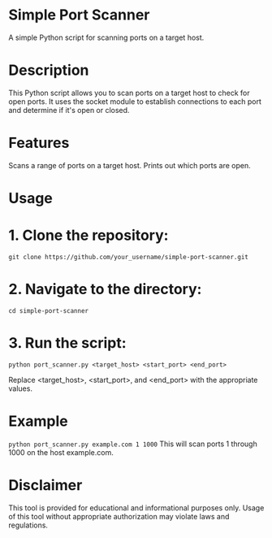 # Simple Port Scanner
A simple Python script for scanning ports on a target host.

# Description
This Python script allows you to scan ports on a target host to check for open ports. It uses the socket module to establish connections to each port and determine if it's open or closed.
# Features
  Scans a range of ports on a target host.
  Prints out which ports are open.

# Usage
# 1. Clone the repository:

```git clone https://github.com/your_username/simple-port-scanner.git```

# 2. Navigate to the directory:
```cd simple-port-scanner```

# 3. Run the script:
```python port_scanner.py <target_host> <start_port> <end_port>```

Replace <target_host>, <start_port>, and <end_port> with the appropriate values.

# Example
```python port_scanner.py example.com 1 1000```
This will scan ports 1 through 1000 on the host example.com.

# Disclaimer
This tool is provided for educational and informational purposes only. Usage of this tool without appropriate authorization may violate laws and regulations.
